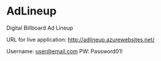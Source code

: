 # AdLineup
Digital Billboard Ad Lineup

URL for live application:  http://adlineup.azurewebsites.net/ 

Username: user@email.com    PW: Password01!

